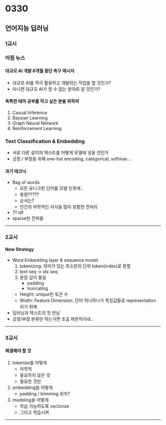 # 0330
## 언어지능 딥러닝
### 1교시
### 아침 뉴스
#### 대규모 AI 개발 6개월 중단 촉구 메시지
- 대규모 AI를 적극 활용하고 개발하는 직업을 할 것인가?
- 아니면 대규모 AI가 할 수 없는 분야로 갈 것인가?
#### 독특한 테마 공부를 하고 싶은 분을 위하여
1. Casual Inference
2. Baysian Learning
3. Graph Neural Network
4. Reinforcement Learning

### Text Classification & Embedding
- 서로 다른 길이의 텍스트를 어떻게 모델에 넣을 것인가
- 긍정 / 부정을 위해 one-hot encoding, categorical, softmax...

#### 과거 테크닉
- Bag of words
    - 모든 유니크한 단어를 모델 인풋에..
    - 용량?????
    - 순서는?
    - 인간의 어학적인 지식을 많이 포함한 전처리
- Tf idf
- sparse한 전략들
---
### 2교시
#### New Strategy
- Word Embedding layer & sequence model
    1. tokenizing: 의미가 있는 최소한의 단위 token(index)로 분할
    2. text seq -> idx seq
    3. 문장 길이 통일
        - padding
        - truncating
    - Height: unique한 토큰 수
    - Width: Feature Dimension. 단어 하나하나가 특징값들로 representation 되기 위해
- 딥러닝과 텍스트의 첫 만남
- 긍정/부정 분류만 하는거면 조금 제한적이네..
---
### 3교시
#### 해결해야 할 것
1. tokenize를 어떻게
    - 어학적
    - 중요하지 않은 것
    - 필요한 것만
2. embedding을 어떻게
    - padding / trimming 위치?
3. modeling을 어떻게
    - 학습 가능하도록 vectorize
    - 그리고 학습시켜
---